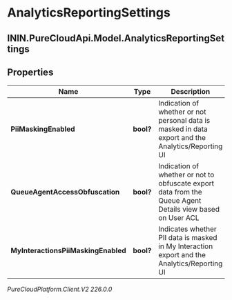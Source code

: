 # AnalyticsReportingSettings

## ININ.PureCloudApi.Model.AnalyticsReportingSettings

## Properties

|Name | Type | Description | Notes|
|------------ | ------------- | ------------- | -------------|
| **PiiMaskingEnabled** | **bool?** | Indication of whether or not personal data is masked in data export and the Analytics/Reporting UI | [optional] |
| **QueueAgentAccessObfuscation** | **bool?** | Indication of whether or not to obfuscate export data from the Queue Agent Details view based on User ACL | [optional] |
| **MyInteractionsPiiMaskingEnabled** | **bool?** | Indicates whether PII data is masked in My Interaction export and the Analytics/Reporting UI | [optional] |



_PureCloudPlatform.Client.V2 226.0.0_

